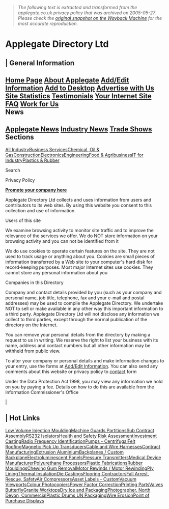 > *The following text is extracted and transformed from the applegate.co.uk privacy policy that was archived on 2005-05-27. Please check the [original snapshot on the Wayback Machine](https://web.archive.org/web/20050527185933id_/http%3A//www.applegate.co.uk/privacy.htm) for the most accurate reproduction.*

# Applegate Directory Ltd

| General Information  
---  
[Home Page](https://web.archive.org/index.htm) [About Applegate](https://web.archive.org/about.htm) [Add/Edit Information](https://web.archive.org/form_chg.htm) [Add to Desktop](https://web.archive.org/javascript:void\(window.open\('/syas/default.htm','Shortcut','alwaysRaised=yes,resizable=yes,scrollbars=yes,width=400,height=200,left=10,top=10,screenX=10,screenY=10'\)\);) [Advertise with Us](https://web.archive.org/advertise.htm) [Site Statistics](https://web.archive.org/stats.htm) [Testimonials](https://web.archive.org/testimonials.htm) [Your Internet Site](https://web.archive.org/internet.htm) [FAQ](https://web.archive.org/faq.htm) [Work for Us](https://web.archive.org/workforus.htm)  
News   
---  
[Applegate News](https://web.archive.org/applegatenews.htm) [Industry News](https://web.archive.org/indexes/news/1.htm) [Trade Shows](https://web.archive.org/all/tradeshows.htm)  
Sections  
---  
[All Industry](https://web.archive.org/all/index.htm)[Business Services](https://web.archive.org/recruitment/index.htm)[Chemical, Oil & Gas](https://web.archive.org/chemical/index.htm)[Construction](https://web.archive.org/construction/index.htm)[Electronics](https://web.archive.org/elec/index.htm)[Engineering](https://web.archive.org/engineering/index.htm)[Food & Agribusiness](https://web.archive.org/food/index.htm)[IT for Industry](https://web.archive.org/it/index.htm)[Plastics & Rubber](https://web.archive.org/plastics/index.htm)  
[](https://web.archive.org/abce.htm)  
  
Search   

Privacy Policy

  


[ ](https://web.archive.org/sponsor.htm)  
  
[**Promote your company here**](https://web.archive.org/sponsor.htm)  
  


Applegate Directory Ltd collects and uses information from users and contributors to its web sites. By using this website you consent to this collection and use of information.  


Users of this site

  
We examine browsing activity to monitor site traffic and to improve the relevance of the services we offer. We do NOT store information on your browsing activity and you can not be identified from it  
  
We do use cookies to operate certain features on the site. They are not used to track usage or anything about you. Cookies are small pieces of information transferred by a Web site to your computer's hard disk for record-keeping purposes. Most major Internet sites use cookies. They cannot store any personal information about you  


Companies in this Directory

  
Company and contact details provided by you (such as your company and personal name, job title, telephone, fax and your e-mail and postal addresses) may be used to compile the Applegate Directory. We undertake NOT to sell or make available in any other way this important information to a third party. Applegate Directory Ltd will not disclose any information we collect to third parties, except through the normal publication of the directory on the Internet.  
  
You can remove your personal details from the directory by making a request to us in writing. We reserve the right to list your business with its name, address and contact numbers but all other information may be withheld from public view.  
  
To alter your company or personal details and make information changes to your entry, use the forms at [Add/Edit Information](https://web.archive.org/web/20050527185933id_/http%3A//www.applegate.co.uk/form_chg.htm). You can also send any comments about this website or privacy policy to [contact](https://web.archive.org/web/20050527185933id_/http%3A//www.applegate.co.uk/contact.htm) form  
  
Under the Data Protection Act 1998, you may view any information we hold on you by paying a fee. Details on how to do this are available from the Information Commissioner's Office  
  


| 

| Hot Links  
---  
[Low Volume Injection Moulding](https://web.archive.org/company/11/78/329.htm?clickedfrom=HOTLINK_16542)[Machine Guards Partitions](https://web.archive.org/company/12/28/075.htm?clickedfrom=HOTLINK_17920)[Sub Contract Assembly](https://web.archive.org/company/00/31/282.htm?clickedfrom=HOTLINK_16685)[RS232 Isolators](https://web.archive.org/company/00/42/676.htm?clickedfrom=HOTLINK_21329)[Health and Safety Risk Assessment](https://web.archive.org/company/11/76/677.htm?clickedfrom=HOTLINK_23796)[Investment Casting](https://web.archive.org/company/00/43/687.htm?clickedfrom=HOTLINK_19331)[Radio Frequency Identification](https://web.archive.org/company/11/83/404.htm?clickedfrom=HOTLINK_31618)[Pumps - Centrifugal](https://web.archive.org/company/10/10/462.htm?clickedfrom=HOTLINK_23063)[Felt Roofing](https://web.archive.org/company/12/31/341.htm?clickedfrom=HOTLINK_29274)[Magnetic Pick Up Transducers](https://web.archive.org/company/10/13/085.htm?clickedfrom=HOTLINK_26729)[Cable and Wire Harnesses](https://web.archive.org/company/00/10/686.htm?clickedfrom=HOTLINK_28877)[Contract Manufacturing](https://web.archive.org/company/00/22/998.htm?clickedfrom=HOTLINK_25440)[Extrusion Aluminium](https://web.archive.org/company/00/31/129.htm?clickedfrom=HOTLINK_15656)[Backplanes / Custom Backplane](https://web.archive.org/company/10/23/932.htm?clickedfrom=HOTLINK_30997)[Electroluminescent Panels](https://web.archive.org/company/00/04/107.htm?clickedfrom=HOTLINK_22866)[Pressure Transmitters](https://web.archive.org/company/00/25/996.htm?clickedfrom=HOTLINK_24599)[Medical Device Manufacturer](https://web.archive.org/company/00/07/735.htm?clickedfrom=HOTLINK_29028)[Polyurethane Processors](https://web.archive.org/company/12/13/479.htm?clickedfrom=HOTLINK_27543)[Plastic Fabrications](https://web.archive.org/company/10/03/275.htm?clickedfrom=HOTLINK_28031)[Rubber Mouldings](https://web.archive.org/company/00/22/618.htm?clickedfrom=HOTLINK_17508)[Chewing Gum Removal](https://web.archive.org/company/12/32/438.htm?clickedfrom=HOTLINK_28911)[Motor Rewinds / Motor Rewinding](https://web.archive.org/company/12/35/643.htm?clickedfrom=HOTLINK_28703)[Ply Lining](https://web.archive.org/company/03/31/481.htm?clickedfrom=HOTLINK_27517)[Thermal Insulation](https://web.archive.org/company/00/25/368.htm?clickedfrom=HOTLINK_25075)[Die Castings](https://web.archive.org/company/00/31/137.htm?clickedfrom=HOTLINK_19426)[Flooring Contractors](https://web.archive.org/company/11/21/455.htm?clickedfrom=HOTLINK_16571)[Fall Arrest, Rescue, Safety](https://web.archive.org/company/00/45/645.htm?clickedfrom=HOTLINK_24274)[Air Compressors](https://web.archive.org/company/12/37/565.htm?clickedfrom=HOTLINK_30873)[Asset Labels - Custom](https://web.archive.org/company/12/29/667.htm?clickedfrom=HOTLINK_19222)[Vacuum Viewports](https://web.archive.org/company/10/35/897.htm?clickedfrom=HOTLINK_23179)[Colour Photocopiers](https://web.archive.org/company/12/31/486.htm?clickedfrom=HOTLINK_24504)[Power Factor Correction](https://web.archive.org/company/11/20/234.htm?clickedfrom=HOTLINK_28492)[Printing Parts](https://web.archive.org/company/12/28/450.htm?clickedfrom=HOTLINK_18951)[Valves Butterfly](https://web.archive.org/company/00/15/620.htm?clickedfrom=HOTLINK_31737)[Granite Worktops](https://web.archive.org/company/12/28/856.htm?clickedfrom=HOTLINK_31516)[Dry Ice and Packaging](https://web.archive.org/company/10/42/779.htm?clickedfrom=HOTLINK_17231)[Photographer, North Devon, Commercial](https://web.archive.org/company/12/37/561.htm?clickedfrom=HOTLINK_30680)[Plastic Drums UN Packaging](https://web.archive.org/company/00/22/064.htm?clickedfrom=HOTLINK_30206)[Wire Erosion](https://web.archive.org/company/06/01/526.htm?clickedfrom=HOTLINK_30022)[Point of Purchase Displays](https://web.archive.org/company/10/77/293.htm?clickedfrom=HOTLINK_26542)
